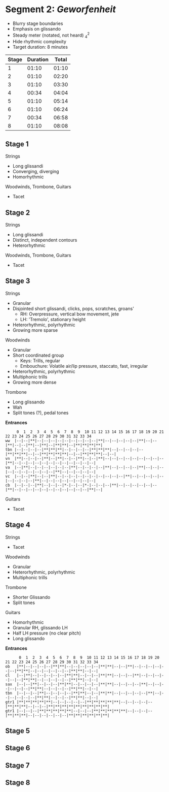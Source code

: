 # Segment 2: *Geworfenheit*
* Blurry stage boundaries
* Emphasis on glissando
* Steady meter (notated, not heard) $^2_4$
* Hide rhythmic complexity
* Target duration: 8 minutes

Stage | Duration | Total
------|----------|------
| 1 | 01:10 | 01:10 |
| 2 | 01:10 | 02:20 |
| 3 | 01:10 | 03:30 |
| 4 | 00:34 | 04:04 |
| 5 | 01:10 | 05:14 |
| 6 | 01:10 | 06:24 |
| 7 | 00:34 | 06:58 |
| 8 | 01:10 | 08:08 |


## Stage 1
Strings
* Long glissandi
* Converging, diverging
* Homorhythmic

Woodwinds, Trombone, Guitars
* Tacet

## Stage 2
Strings
* Long glissandi
* Distinct, independent contours
* Heterorhythmic

Woodwinds, Trombone, Guitars
* Tacet

## Stage 3
Strings
* Granular
* Disjointed short glissandi, clicks, pops, scratches, groans'
  * RH: Overpressure, vertical bow movement, jete
  * LH: 'Tremolo', stationary height
* Heterorhythmic, polyrhythmic
* Growing more sparse

Woodwinds
* Granular
* Short coordinated group
  * Keys: Trills, regular
  * Embouchure: Volatile air/lip pressure, staccato, fast, irregular
* Heterorhythmic, polyrhythmic
* Multiphonic trills
* Growing more dense


Trombone
* Long glissando
* Wah
* Split tones (?), pedal tones

**Entrances**
```
     0  1  2  3  4  5  6  7  8  9  10 11 12 13 14 15 16 17 18 19 20 21 22 23 24 25 26 27 28 29 30 31 32 33 34
ww  |--|--|**|--|--|--|--|--|--|--|--|--|**|--|--|--|--|--|**|--|--|**|--|--|**|--|**|--|**|**|--|**|**|**|**|
tbn |--|--|--|--|**|**|**|--|--|--|--|**|**|**|--|--|--|--|--|**|**|**|--|--|**|**|**|**|--|--|**|**|**|--|--|
vn  |**|--|--|--|**|--|**|--|--|**|--|--|**|--|--|--|--|--|--|--|--|--|**|--|--|--|--|--|--|--|--|--|--|--|--|
va  |--|**|--|--|--|--|--|--|**|--|--|--|--|**|--|--|--|--|**|--|--|--|--|--|--|--|--|--|--|**|--|--|--|--|--|
vc  |--|--|**|--|--|**|--|--|--|--|--|--|--|--|--|--|**|--|--|--|--|--|--|--|--|--|**|--|--|--|--|--|--|--|--|
cb  |--|--|--|**|--|--|--|*-|--|--|*-|--|--|--|**|--|--|--|--|--|--|**|--|--|--|--|--|--|--|--|--|--|--|**|--|
```

Guitars
* Tacet

## Stage 4
Strings
* Tacet

Woodwinds
* Granular
* Heterorhythmic, polyrhythmic
* Multiphonic trills

Trombone
* Shorter Glissando
* Split tones

Guitars
* Homorhythmic
* Granular RH, glissando LH
* Half LH pressure (no clear pitch)
* Long glissando

**Entrances**
```
      0  1  2  3  4  5  6  7  8  9  10 11 12 13 14 15 16 17 18 19 20 21 22 23 24 25 26 27 28 29 30 31 32 33 34
ob   |**|--|--|--|--|**|**|--|--|--|--|--|**|**|--|--|**|--|--|--|--|--|--|**|**|--|--|--|--|--|--|**|**|--|--|
cl   |--|**|--|--|--|--|--|**|**|--|--|--|**|**|--|--|--|**|--|--|--|--|--|--|**|**|--|--|--|--|--|**|**|--|--|
sax  |--|--|**|--|--|--|**|**|--|--|--|--|**|**|--|--|--|--|**|--|--|--|--|--|--|**|**|--|--|--|--|**|**|--|--|
tbn  |--|--|--|**|--|--|--|--|**|**|--|--|**|**|--|--|--|--|--|**|--|--|--|--|--|--|**|**|--|--|--|**|**|--|--|
gtr1 |**|**|**|**|**|--|--|--|--|--|**|**|**|**|**|--|--|--|--|--|**|**|**|--|--|--|**|**|**|**|**|**|**|**|**|
gtr1 |--|--|--|**|**|**|**|**|--|--|--|**|**|**|**|**|--|--|--|--|**|**|**|--|--|--|--|--|--|**|**|**|**|**|**|
```

## Stage 5
## Stage 6
## Stage 7
## Stage 8
